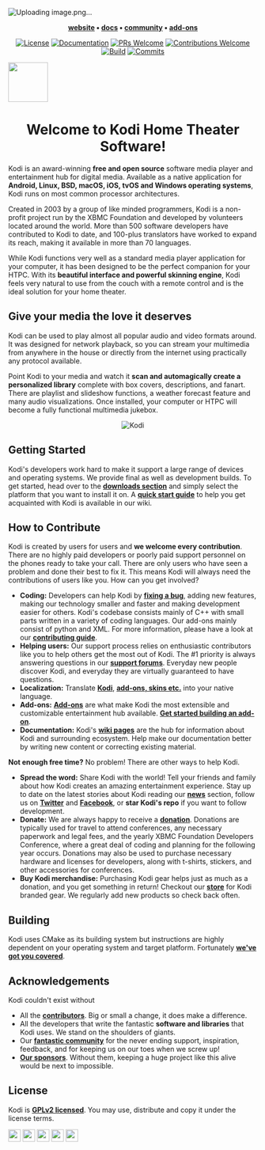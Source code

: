 ![Uploading image.png…]()

<p align="center">
  <strong>
    <a href="https://kodi.tv/">website</a>
    •
    <a href="https://kodi.wiki/view/Main_Page">docs</a>
    •
    <a href="https://forum.kodi.tv/">community</a>
    •
    <a href="https://kodi.tv/addons">add-ons</a>
  </strong>
</p>

<p align="center">
  <a href="LICENSE.md"><img alt="License" src="https://img.shields.io/badge/license-GPLv2-blue.svg?style=flat-square"></a>
  <a href="https://docs.kodi.tv/"><img alt="Documentation" src="https://img.shields.io/badge/code-documented-brightgreen.svg?style=flat-square"></a>
  <a href="https://github.com/xbmc/xbmc/pulls"><img alt="PRs Welcome" src="https://img.shields.io/badge/PRs-welcome-brightgreen.svg?style=flat-square"></a>
  <a href="#how-to-contribute"><img alt="Contributions Welcome" src="https://img.shields.io/badge/contributions-welcome-brightgreen.svg?style=flat-square"></a>
  <a href="http://jenkins.kodi.tv/"><img alt="Build" src="https://img.shields.io/badge/CI-jenkins-brightgreen.svg?style=flat-square"></a>
  <a href="https://github.com/xbmc/xbmc/commits/master"><img alt="Commits" src="https://img.shields.io/github/commits-since/xbmc/xbmc/latest.svg?style=flat-square"></a>
</p>

<a href="https://play.google.com/store/apps/details?id=org.xbmc.kodi" target="_blank">
  <img src="https://play.google.com/intl/en_us/badges/images/generic/en-play-badge.png" height="80"/>
</a>

<h1 align="center">
  Welcome to Kodi Home Theater Software!
</h1>

Kodi is an award-winning **free and open source** software media player and entertainment hub for digital media. Available as a native application for **Android, Linux, BSD, macOS, iOS, tvOS and Windows operating systems**, Kodi runs on most common processor architectures.

Created in 2003 by a group of like minded programmers, Kodi is a non-profit project run by the XBMC Foundation and developed by volunteers located around the world. More than 500 software developers have contributed to Kodi to date, and 100-plus translators have worked to expand its reach, making it available in more than 70 languages.

While Kodi functions very well as a standard media player application for your computer, it has been designed to be the perfect companion for your HTPC. With its **beautiful interface and powerful skinning engine**, Kodi feels very natural to use from the couch with a remote control and is the ideal solution for your home theater.

## Give your media the love it deserves
Kodi can be used to play almost all popular audio and video formats around. It was designed for network playback, so you can stream your multimedia from anywhere in the house or directly from the internet using practically any protocol available.

Point Kodi to your media and watch it **scan and automagically create a personalized library** complete with box covers, descriptions, and fanart. There are playlist and slideshow functions, a weather forecast feature and many audio visualizations. Once installed, your computer or HTPC will become a fully functional multimedia jukebox.

<p align="center">
  <img src="docs/resources/kodi.gif" alt="Kodi">
</p>

## Getting Started
Kodi's developers work hard to make it support a large range of devices and operating systems. We provide final as well as development builds. To get started, head over to the **[downloads section](https://kodi.tv/download)** and simply select the platform that you want to install it on. A **[quick start guide](https://kodi.wiki/view/quick_start_guide)** to help you get acquainted with Kodi is available in our wiki.

## How to Contribute
Kodi is created by users for users and **we welcome every contribution**. There are no highly paid developers or poorly paid support personnel on the phones ready to take your call. There are only users who have seen a problem and done their best to fix it. This means Kodi will always need the contributions of users like you. How can you get involved?

* **Coding:** Developers can help Kodi by **[fixing a bug](https://github.com/xbmc/xbmc/issues)**, adding new features, making our technology smaller and faster and making development easier for others. Kodi's codebase consists mainly of C++ with small parts written in a variety of coding languages. Our add-ons mainly consist of python and XML. For more information, please have a look at our **[contributing guide](docs/CONTRIBUTING.md)**.
* **Helping users:** Our support process relies on enthusiastic contributors like you to help others get the most out of Kodi. The #1 priority is always answering questions in our **[support forums](https://forum.kodi.tv/)**. Everyday new people discover Kodi, and everyday they are virtually guaranteed to have questions.
* **Localization:** Translate **[Kodi](https://kodi.weblate.cloud/projects/kodi-core/kodi-main/)**, **[add-ons, skins etc.](https://kodi.weblate.cloud/)** into your native language.
* **Add-ons:** **[Add-ons](https://kodi.tv/addons)** are what make Kodi the most extensible and customizable entertainment hub available. **[Get started building an add-on](https://kodi.tv/create-an-addon)**.
* **Documentation:** Kodi's **[wiki pages](https://kodi.wiki/)** are the hub for information about Kodi and surrounding ecosystem. Help make our documentation better by writing new content or correcting existing material.

**Not enough free time?** No problem! There are other ways to help Kodi.

* **Spread the word:** Share Kodi with the world! Tell your friends and family about how Kodi creates an amazing entertainment experience. Stay up to date on the latest stories about Kodi reading our **[news](https://kodi.tv/blog)** section, follow us on **[Twitter](https://twitter.com/koditv)** and **[Facebook](https://www.facebook.com/XBMC/)**, or **star Kodi's repo** if you want to follow development.
* **Donate:** We are always happy to receive a **[donation](https://kodi.tv/contribute/donate)**. Donations are typically used for travel to attend conferences, any necessary paperwork and legal fees, and the yearly XBMC Foundation Developers Conference, where a great deal of coding and planning for the following year occurs. Donations may also be used to purchase necessary hardware and licenses for developers, along with t-shirts, stickers, and other accessories for conferences.
* **Buy Kodi merchandise:** Purchasing Kodi gear helps just as much as a donation, and you get something in return! Checkout our **[store](https://kodi.tv/store)** for Kodi branded gear. We regularly add new products so check back often.

## Building
Kodi uses CMake as its building system but instructions are highly dependent on your operating system and target platform. Fortunately **[we've got you covered](docs/README.md)**.

## Acknowledgements
Kodi couldn't exist without

* All the **[contributors](https://github.com/xbmc/xbmc/graphs/contributors)**. Big or small a change, it does make a difference.
* All the developers that write the fantastic **software and libraries** that Kodi uses. We stand on the shoulders of giants.
* Our **[fantastic community](https://forum.kodi.tv/)** for the never ending support, inspiration, feedback, and for keeping us on our toes when we screw up!
* **[Our sponsors](https://kodi.tv/sponsors)**. Without them, keeping a huge project like this alive would be next to impossible.

## License
Kodi is **[GPLv2 licensed](LICENSE.md)**. You may use, distribute and copy it under the license terms.

<a href="https://github.com/xbmc/xbmc/graphs/contributors"><img src="https://forthebadge.com/images/badges/built-by-developers.svg" height="25"></a>
<a href="https://github.com/xbmc/xbmc"><img src="https://forthebadge.com/images/badges/certified-cousin-terio.svg" height="25"></a>
<a href="https://github.com/xbmc/xbmc"><img src="https://forthebadge.com/images/badges/approved-by-george-costanza.svg" height="25"></a>
<a href="https://kodi.tv/download"><img src="https://forthebadge.com/images/badges/check-it-out.svg" height="25"></a>
<a href="https://github.com/xbmc/xbmc"><img src="https://forthebadge.com/images/badges/winter-is-coming.svg" height="25"></a>
